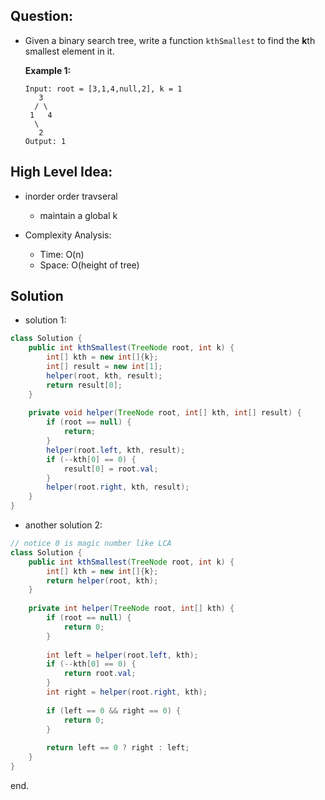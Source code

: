 ## Question:

- Given a binary search tree, write a function `kthSmallest` to find the **k**th smallest element in it.

   

  **Example 1:**

  ```
  Input: root = [3,1,4,null,2], k = 1
     3
    / \
   1   4
    \
     2
  Output: 1
  ```

## High Level Idea:

- inorder order travseral
  - maintain a global k

- Complexity Analysis:
  - Time: O(n)
  - Space: O(height of tree)


## Solution

- solution 1:

```java
class Solution {
    public int kthSmallest(TreeNode root, int k) {
        int[] kth = new int[]{k};
        int[] result = new int[1];
        helper(root, kth, result);
        return result[0];
    }
    
    private void helper(TreeNode root, int[] kth, int[] result) {
        if (root == null) {
            return;
        }
        helper(root.left, kth, result);
        if (--kth[0] == 0) {
            result[0] = root.val;
        }
        helper(root.right, kth, result);
    }
}
```

- another solution 2:

```java
// notice 0 is magic number like LCA
class Solution {
    public int kthSmallest(TreeNode root, int k) {
        int[] kth = new int[]{k};
        return helper(root, kth);
    }
    
    private int helper(TreeNode root, int[] kth) {
        if (root == null) {
            return 0;
        }
        
        int left = helper(root.left, kth);
        if (--kth[0] == 0) {
            return root.val;
        }
        int right = helper(root.right, kth);
        
        if (left == 0 && right == 0) {
            return 0;
        }
        
        return left == 0 ? right : left;
    }
}
```

end.